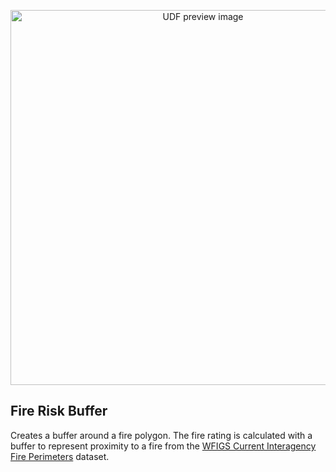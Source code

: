 <!--fused:preview-->
<p align="center"><img src="https://fused-magic.s3.us-west-2.amazonaws.com/thumbnails/udfs-staging/chris_fire.png" width="600" alt="UDF preview image"></p>

<!--fused:readme-->
## Fire Risk Buffer

Creates a buffer around a fire polygon. The fire rating is calculated with a buffer to represent proximity to a fire from the [WFIGS Current Interagency Fire Perimeters](https://data-nifc.opendata.arcgis.com/datasets/nifc::wfigs-current-interagency-fire-perimeters/about) dataset.

